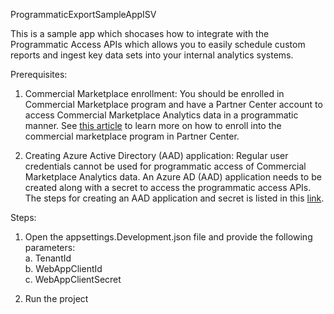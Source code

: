ProgrammaticExportSampleAppISV

This is a sample app which shocases how to integrate with the Programmatic Access APIs which allows you to easily schedule custom reports and ingest key data sets into your internal analytics systems.

Prerequisites:

1. Commercial Marketplace enrollment: You should be enrolled in Commercial Marketplace program and have a Partner Center account to access Commercial Marketplace Analytics data in a programmatic manner. See <a href="https://docs.microsoft.com/en-us/azure/marketplace/partner-center-portal/create-account">this article</a> to learn more on how to enroll into the commercial marketplace program in Partner Center. 

2. Creating Azure Active Directory (AAD) application: Regular user credentials cannot be used for programmatic access of Commercial Marketplace Analytics data. An Azure AD (AAD) application needs to be created along with a secret to access the programmatic access APIs. The steps for creating an AAD application and secret is listed in this <a href="https://docs.microsoft.com/en-us/azure/active-directory/develop/quickstart-register-app?toc=/azure/active-directory/azuread-dev/toc.json&bc=/azure/active-directory/azuread-dev/breadcrumb/toc.json">link</a>.

Steps:

1. Open the appsettings.Development.json file and provide the following parameters:<br />
    a. TenantId<br />
    b. WebAppClientId<br />
    c. WebAppClientSecret

2. Run the project